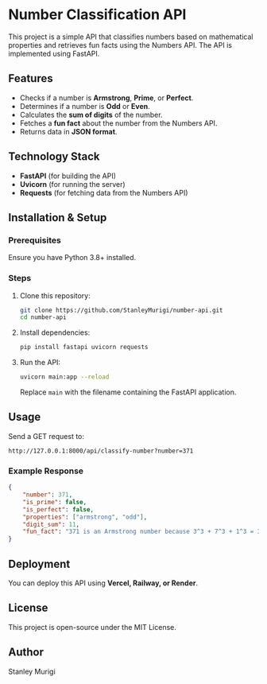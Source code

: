 # Number Classification API

This project is a simple API that classifies numbers based on mathematical properties and retrieves fun facts using the Numbers API. The API is implemented using FastAPI.

## Features
- Checks if a number is **Armstrong**, **Prime**, or **Perfect**.
- Determines if a number is **Odd** or **Even**.
- Calculates the **sum of digits** of the number.
- Fetches a **fun fact** about the number from the Numbers API.
- Returns data in **JSON format**.

## Technology Stack
- **FastAPI** (for building the API)
- **Uvicorn** (for running the server)
- **Requests** (for fetching data from the Numbers API)

## Installation & Setup

### Prerequisites
Ensure you have Python 3.8+ installed.

### Steps
1. Clone this repository:
   ```bash
   git clone https://github.com/StanleyMurigi/number-api.git
   cd number-api
   ```
2. Install dependencies:
   ```bash
   pip install fastapi uvicorn requests
   ```
3. Run the API:
   ```bash
   uvicorn main:app --reload
   ```
   Replace `main` with the filename containing the FastAPI application.

## Usage
Send a GET request to:
```
http://127.0.0.1:8000/api/classify-number?number=371
```

### Example Response
```json
{
    "number": 371,
    "is_prime": false,
    "is_perfect": false,
    "properties": ["armstrong", "odd"],
    "digit_sum": 11,
    "fun_fact": "371 is an Armstrong number because 3^3 + 7^3 + 1^3 = 371"
}
```

## Deployment
You can deploy this API using **Vercel, Railway, or Render**.

## License
This project is open-source under the MIT License.

## Author
Stanley Murigi 
